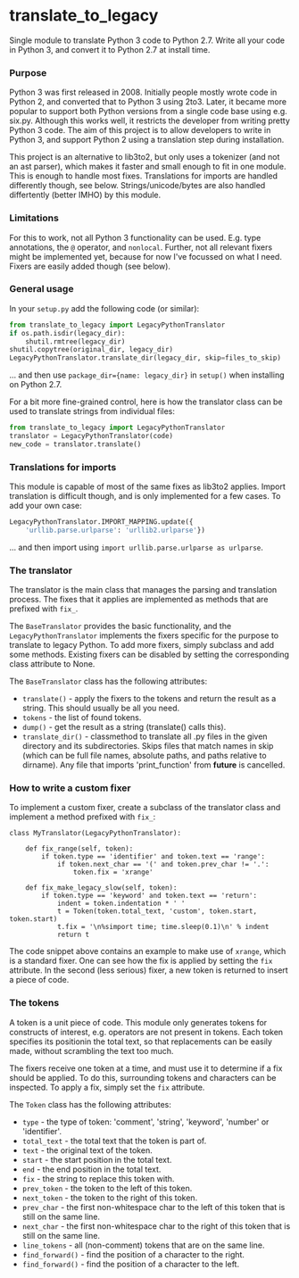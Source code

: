 # translate_to_legacy

Single module to translate Python 3 code to Python 2.7. Write all your
code in Python 3, and convert it to Python 2.7 at install time.


### Purpose

Python 3 was first released in 2008. Initially people mostly wrote code
in Python 2, and converted that to Python 3 using 2to3. Later, it became
more popular to support both Python versions from a single code base
using e.g. six.py. Although this works well, it restricts the developer
from writing pretty Python 3 code. The aim of this project is to allow
developers to write in Python 3, and support Python 2 using a
translation step during installation.

This project is an alternative to lib3to2, but only uses a tokenizer
(and not an ast parser), which makes it faster and small enough to fit
in one module. This is enough to handle most fixes. Translations for
imports are handled differently though, see below. Strings/unicode/bytes
are also handled differtently (better IMHO) by this module.


### Limitations

For this to work, not all Python 3 functionality can be used. E.g. type
annotations, the `@` operator, and `nonlocal`. Further, not all relevant
fixers might be implemented yet, because for now I've focussed on what
I need. Fixers are easily added though (see below).


### General usage

In your `setup.py` add the following code (or similar):

```python
from translate_to_legacy import LegacyPythonTranslator
if os.path.isdir(legacy_dir):
    shutil.rmtree(legacy_dir)
shutil.copytree(original_dir, legacy_dir)
LegacyPythonTranslator.translate_dir(legacy_dir, skip=files_to_skip)
``` 

... and then use `package_dir={name: legacy_dir}` in `setup()` when
installing on Python 2.7.


For a bit more fine-grained control, here is how the translator class
can be used to translate strings from individual files:

```python
from translate_to_legacy import LegacyPythonTranslator
translator = LegacyPythonTranslator(code)
new_code = translator.translate()
```

### Translations for imports

This module is capable of most of the same fixes as lib3to2 applies. Import
translation is difficult though, and is only implemented for a few cases. To add
your own case:
```python
LegacyPythonTranslator.IMPORT_MAPPING.update({
    'urllib.parse.urlparse': 'urllib2.urlparse'})
```

... and then import using `import urllib.parse.urlparse as urlparse`.


### The translator

The translator is the main class that manages the parsing and
translation process. The fixes that it applies are implemented as
methods that are prefixed with `fix_`. 

The `BaseTranslator` provides the basic functionality, and the
`LegacyPythonTranslator` implements the fixers specific for the purpose
to translate to legacy Python. To add more fixers, simply subclass and
add some methods. Existing fixers can be disabled by setting the
corresponding class attribute to None.

The `BaseTranslator` class has the following attributes:
    
* `translate()` - apply the fixers to the tokens and return the result
  as a string. This should usually be all you need.
* `tokens` - the list of found tokens.
* `dump()` - get the result as a string (translate() calls this).
* `translate_dir()` - classmethod to translate all .py files in the given
  directory and its subdirectories. Skips files that match names
  in skip (which can be full file names, absolute paths, and paths
  relative to dirname). Any file that imports 'print_function'
  from __future__ is cancelled.


### How to write a custom fixer

To implement a custom fixer, create a subclass of the translator class and
implement a method prefixed with `fix_`:
    
```
class MyTranslator(LegacyPythonTranslator):
    
    def fix_range(self, token):
        if token.type == 'identifier' and token.text == 'range':
            if token.next_char == '(' and token.prev_char != '.':
                token.fix = 'xrange'
    
    def fix_make_legacy_slow(self, token):
        if token.type == 'keyword' and token.text == 'return':
            indent = token.indentation * ' '
            t = Token(token.total_text, 'custom', token.start, token.start)
            t.fix = '\n%simport time; time.sleep(0.1)\n' % indent
            return t
```

The code snippet above contains an example to make use of `xrange`,
which is a standard fixer. One can see how the fix is applied by setting
the `fix` attribute. In the second (less serious) fixer, a new token
is returned to insert a piece of code.


### The tokens

A token is a unit piece of code. This module only generates tokens for
constructs of interest, e.g. operators are not present in tokens. Each
token specifies its positionin the total text, so that replacements can
be easily made, without scrambling the text too much.

The fixers receive one token at a time, and must use it to determine
if a fix should be applied. To do this, surrounding tokens and
characters can be inspected. To apply a fix, simply set the `fix`
attribute.

The `Token` class has the following attributes:
    
* `type` - the type of token: 'comment', 'string', 'keyword',
  'number' or 'identifier'.
* `total_text` - the total text that the token is part of.
* `text` - the original text of the token.
* `start` - the start position in the total text.
* `end` - the end position in the total text.
* `fix` - the string to replace this token with.
* `prev_token` - the token to the left of this token.
* `next_token` - the token to the right of this token.
* `prev_char` - the first non-whitespace char to the left of this token
  that is still on the same line.
* `next_char` - the first non-whitespace char to the right of this token
  that is still on the same line.
* `line_tokens` - all (non-comment) tokens that are on the same line.
* `find_forward()` - find the position of a character to the right.
* `find_forward()` - find the position of a character to the left.
